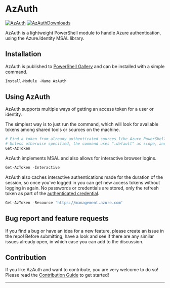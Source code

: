 # AzAuth

[![AzAuth]][AzAuthGallery] [![AzAuthDownloads]][AzAuthGallery]

AzAuth is a lightweight PowerShell module to handle Azure authentication, using the Azure.Identity MSAL library.

## Installation

AzAuth is published to [PowerShell Gallery](https://www.powershellgallery.com/packages/AzAuth/) and can be installed with a simple command.

```powershell
Install-Module -Name AzAuth
```

## Using AzAuth

AzAuth supports multiple ways of getting an access token for a user or identity.

The simplest way is to just run the command, which will look for available tokens among shared tools or sources on the machine.

```PowerShell
# Find a token from already authenticated sources like Azure PowerShell or CLI
# Unless otherwise specified, the command uses ".default" as scope, and "https://graph.microsoft.com" as the resource
Get-AzToken
```

AzAuth implements MSAL and also allows for interactive browser logins.

```PowerShell
Get-AzToken -Interactive
```

AzAuth also caches interactive authentications made for the duration of the session, so once you've logged in you can get new access tokens without logging in again. No passwords or credentials are stored, only the refresh token as part of the [authenticated credential](https://learn.microsoft.com/en-us/dotnet/api/azure.identity.interactivebrowsercredential).

```PowerShell
Get-AzToken -Resource 'https://management.azure.com'
```

## Bug report and feature requests

If you find a bug or have an idea for a new feature, please create an issue in the repo! Before submitting, have a look and see if there are any similar issues already open, in which case you can add to the discussion.

## Contribution

If you like AzAuth and want to contribute, you are very welcome to do so! Please read the [Contribution Guide](CONTRIBUTING.md) to get started!

---

<!-- References -->
[AzAuthDownloads]: https://img.shields.io/powershellgallery/dt/AzAuth
[AzAuthGallery]: https://www.powershellgallery.com/packages/AzAuth/
[AzAuth]: https://img.shields.io/powershellgallery/v/AzAuth?label=AzAuth
